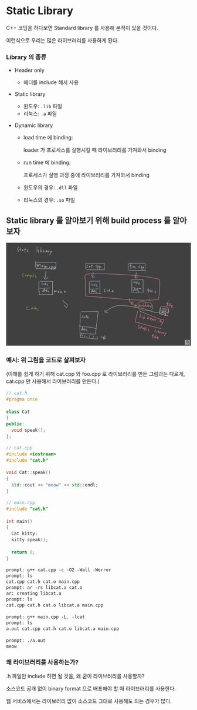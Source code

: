 # Static Library

C++ 코딩을 하다보면 Standard library 를 사용해 본적이 있을 것이다.

이런식으로 우리는 많은 라이브러리를 사용하게 된다.

### Library 의 종류

- Header only

  - 헤더를 include 해서 사용

- Static library

  - 윈도우: `.lib` 파일
  - 리눅스: `.a` 파일

- Dynamic library

  - load time 에 binding:

    loader 가 프로세스를 실행시킬 때 라이브러리를 가져와서 binding

  - run time 에 binding:

    프로세스가 실행 과정 중에 라이브러리를 가져와서 binding

  - 윈도우의 경우: `.dll` 파일

  - 리눅스의 경우: `.so` 파일

## Static library 를 알아보기 위해 build process 를 알아보자

![build_process](Images/8/build_process.png)

### 예시: 위 그림을 코드로 살펴보자

(이해를 쉽게 하기 위해 cat.cpp 와 foo.cpp 로 라이브러리를 만든 그림과는 다르게, cat.cpp 만 사용해서 라이브러리를 만든다.)

```c++
// cat.h
#pragma once

class Cat
{
public:
  void speak();
};
```

```c++
// cat.cpp
#include <iostream>
#include "cat.h"

void Cat::speak()
{
  std::cout << "meow" << std::endl;
}
```

```c++
// main.cpp
#include "cat.h"

int main()
{
  Cat kitty;
  kitty.speak();
  
  return 0;
}
```

```shell
prompt: g++ cat.cpp -c -O2 -Wall -Werror
prompt: ls
cat.cpp cat.h cat.o main.cpp
prompt: ar -rs libcat.a cat.o
ar: creating libcat.a
prompt: ls
cat.cpp cat.h cat.o libcat.a main.cpp

prompt: g++ main.cpp -L. -lcat
prompt: ls
a.out cat.cpp cat.h cat.o libcat.a main.cpp

prompt: ./a.out
meow
```

### 왜 라이브러리를 사용하는가?

.h 파일만 include 하면 될 것을, 왜 굳이 라이브러리를 사용할까?

소스코드 공개 없이 binary format 으로 배포해야 할 때 라이브러리를 사용한다.

웹 서비스에서는 라이브러리 없이 소스코드 그대로 사용해도 되는 경우가 많다.

